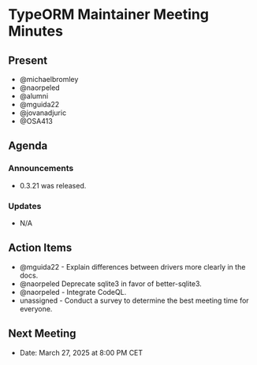 # TypeORM Maintainer Meeting Minutes

## Present

- @michaelbromley
- @naorpeled
- @alumni
- @mguida22
- @jovanadjuric
- @OSA413

## Agenda

### Announcements

- 0.3.21 was released.

### Updates

- N/A

## Action Items

- @mguida22 - Explain differences between drivers more clearly in the docs.
- @naorpeled Deprecate sqlite3 in favor of better-sqlite3.
- @naorpeled - Integrate CodeQL.
- unassigned - Conduct a survey to determine the best meeting time for everyone.

## Next Meeting

- Date: March 27, 2025 at 8:00 PM CET
